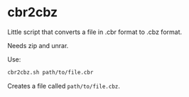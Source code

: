 # cbr2cbz

Little script that converts a file in .cbr format to .cbz format.

Needs zip and unrar.

Use:
```sh
cbr2cbz.sh path/to/file.cbr
```

Creates a file called `path/to/file.cbz`.


